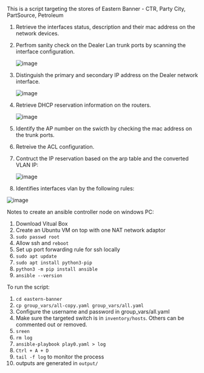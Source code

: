 This is a script targeting the stores of Eastern Banner - CTR, Party City, PartSource, Petroleum

1. Retrieve the interfaces status, description and their mac address on the network devices.
2. Perfrom sanity check on the Dealer Lan trunk ports by scanning the interface configuration.
   
   ![image](https://github.com/jackytsuiaa/port-mapping-planner/assets/98607668/4768dbbd-0ec3-46e7-8449-5910a508afb5)
3. Distinguish the primary and secondary IP address on the Dealer network interface.
   
   ![image](https://github.com/jackytsuiaa/port-mapping-planner/assets/98607668/b03939f9-cd08-4d1d-901c-cd53d86c94f2)
4. Retrieve DHCP reservation information on the routers.
   
   ![image](https://github.com/jackytsuiaa/port-mapping-planner/assets/98607668/5ae1f87c-3001-4d36-9c41-2c5bd5fdc2bd)
5. Identify the AP number on the swicth by checking the mac address on the trunk ports.
6. Retreive the ACL configuration.
7. Contruct the IP reservation based on the arp table and the converted VLAN IP:
    
   ![image](https://github.com/jackytsuiaa/port-mapping-planner/assets/98607668/59b6e543-a97f-4312-b191-4a8172969fdc)
8. Identifies interfaces vlan by the following rules:
    
![image](https://github.com/jackytsuiaa/port-mapping-planner/assets/98607668/66365d98-353a-43d5-83c1-2c06253c928c)

Notes to create an ansible controller node on windows PC:
1. Download Vitual Box
2. Create an Ubuntu VM on top with one NAT network adaptor
3. `sudo passwd root`
4. Allow ssh and `reboot`
5. Set up port forwarding rule for ssh locally
6. `sudo apt update`
7. `sudo apt install python3-pip`
8. `python3 -m pip install ansible`
9. `ansible --version`

To run the script:
1. `cd eastern-banner`
2. `cp group_vars/all-copy.yaml group_vars/all.yaml`
3. Configure the username and password in group_vars/all.yaml
5. Make sure the targeted switch is in `inventory/hosts`. Others can be commented out or removed.
6. `sreen`
7. `rm log`
8. `ansible-playbook play0.yaml > log`
9. `Ctrl + A + D`
10. `tail -f log` to monitor the process
11. outputs are generated in `output/`


